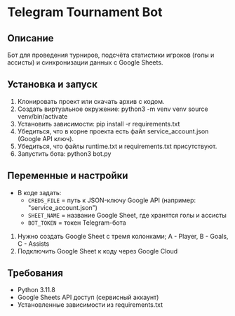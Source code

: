 # Telegram Tournament Bot

## Описание
Бот для проведения турниров, подсчёта статистики игроков (голы и ассисты) и синхронизации данных с Google Sheets.  

## Установка и запуск
1. Клонировать проект или скачать архив с кодом.
2. Создать виртуальное окружение:
   python3 -m venv venv
   source venv/bin/activate
3. Установить зависимости:
   pip install -r requirements.txt
4. Убедиться, что в корне проекта есть файл service_account.json (Google API ключ).
5. Убедиться, что файлы runtime.txt и requirements.txt присутствуют.
6. Запустить бота:
   python3 bot.py

## Переменные и настройки
- В коде задать:
  - `CREDS_FILE` = путь к JSON-ключу Google API (например: "service_account.json")
  - `SHEET_NAME` = название Google Sheet, где хранятся голы и ассисты
  - `BOT_TOKEN` = токен Telegram-бота
  
1. Нужно создать Google Sheet с тремя колонками; A - Player, B - Goals, C - Assists
2. Подключить Google Sheet к коду через Google Cloud

## Требования
- Python 3.11.8
- Google Sheets API доступ (сервисный аккаунт)
- Установленные зависимости из requirements.txt

